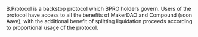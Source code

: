 B.Protocol is a backstop protocol which BPRO holders govern. Users of the protocol have access to all the benefits of MakerDAO and Compound (soon Aave), with the additional benefit of splitting liquidation proceeds according to proportional usage of the protocol.
